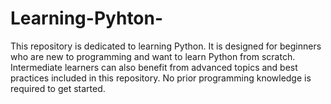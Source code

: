 # Learning-Pyhton-
This repository is dedicated to learning Python. It is designed for beginners who are new to programming and want to learn Python from scratch. Intermediate learners can also benefit from advanced topics and best practices included in this repository. No prior programming knowledge is required to get started.
